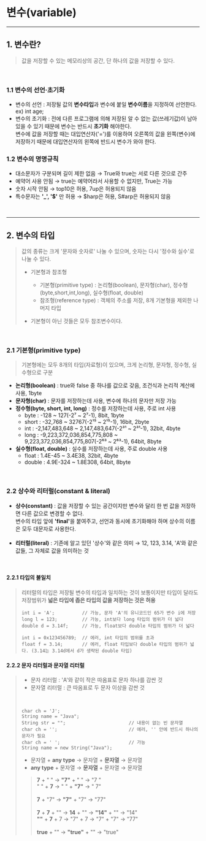 # 변수(variable)
***

## 1. 변수란?
> 값을 저장할 수 있는 메모리상의 공간, 단 하나의 값을 저장할 수 있다.
<br>

### 1.1 변수의 선언·초기화
- 변수의 선언 : 저장될 값의 <b>변수타입</b>과 변수에 붙일 <b>변수이름</b>을 지정하여 선언한다. ex) int age;
- 변수의 초기화 : 전에 다른 프로그램에 의해 저장된 알 수 없는 값(쓰레기값)이 남아있을 수 있기 때문에 변수는 반드시 <b>초기화</b> 해야한다.
<br> 변수에 값을 저장할 때는 대입연산자('=')를 이용하여 오른쪽의 값을 왼쪽(변수)에 저장하기 때문에 대입연산자의 왼쪽에 반드시 변수가 와야 한다.


### 1.2 변수의 명명규칙
- 대소문자가 구분되며 길이 제한 없음 → True와 true는 서로 다른 것으로 간주
- 예약어 사용 안됨 → true는 예약어라서 사용할 수 없지만, True는 가능
- 숫자 시작 안됨 → top10은 허용, 7up은 허용되지 않음
- 특수문자는 <b>'_', '$'</b> 만 허용 → $harp은 허용, S#arp은 허용되지 않음

<br>

***

## 2. 변수의 타입
> 값의 종류는 크게 '문자와 숫자로' 나눌 수 있으며, 숫자는 다시 '정수와 실수'로 나눌 수 있다.
> - 기본형과 참조형
>   * 기본형(primitive type) : 논리형(boolean), 문자형(char), 정수형(byte,short,int,long), 실수형(float, double)
>   * 참조형(reference type) : 객체의 주소를 저장, 8개 기본형을 제외한 나머지 타입 <br>
> 
> - 기본형이 아닌 것들은 모두 참조변수이다.

<br>

### 2.1 기본형(primitive type)
> 기본형에는 모두 8개의 타입(자료형)이 있으며, 크게 논리형, 문자형, 정수형, 실수형으로 구분
- <b>논리형(boolean)</b> : true와 false 중 하나를 값으로 갖음, 조건식과 논리적 계산에 사용, 1byte
- <b>문자형(char)</b> : 문자를 저장하는데 사용, 변수에 하나의 문자만 저장 가능
- <b>정수형(byte, short, int, long)</b> : 정수를 저장하는데 사용, 주로 int 사용
    - byte : -128 ~ 127(-2⁷ ~ 2⁷-1), 8bit, 1byte
    - short : -32,768 ~ 32767(-2¹⁵ ~ 2¹⁵-1), 16bit, 2byte
    - int : -2,147,483,648 ~ 2,147,483,647(-2³¹ ~ 2³¹-1), 32bit, 4byte
    - long : -9,223,372,036,854,775,808 ~ 9,223,372,036,854,775,807(-2⁶³ ~ 2⁶³-1), 64bit, 8byte
- <b>실수형(float, double)</b> : 실수를 저장하는데 사용, 주로 double 사용
  - float : 1.4E-45 ~ 3.4E38, 32bit, 4byte
  - double : 4.9E-324 ~ 1.8E308, 64bit, 8byte

<br>

### 2.2 상수와 리터럴(constant & literal)
- <b>상수(constant)</b> : 값을 저장할 수 있는 공간이지만 변수와 달리 한 번 값을 저장하면 다른 값으로 변경할 수 없다.
 <br> 변수의 타입 앞에 <b>'final'</b>을 붙여주고, 선언과 동시에 초기화해야 하며 상수의 이름은 모두 대문자로 사용한다.
<br><br>
- <b>리터럴(literal)</b> : 기존에 알고 있던 '상수'와 같은 의미 → 12, 123, 3.14, 'A'와 같은 값들, 그 자체로 값을 의미하는 것

<br>

#### 2.2.1 타입의 불일치
> 리터럴의 타입은 저장될 변수의 타입과 일치하는 것이 보통이지만 타입이 달라도 저장범위가 <b>넓은 타입에 좁은 타입의 값을 저장하는 것은 허용</b>
> ``` 
> int i = 'A';          // 가능, 문자 'A'의 유니코드인 65가 변수 i에 저장
> long l = 123;         // 가능, int보다 long 타입의 범위가 더 넓다
> double d = 3.14f;     // 가능, float보다 double 타입의 범위가 더 넓다
> 
> int i = 0x123456789;  // 에러, int 타입의 범위를 초과
> float f = 3.14;       // 에러, float 타입보다 double 타입의 범위가 넓다. (3.14는 3.14d에서 d가 생략된 double 타입)
> ```

#### 2.2.2 문자 리터럴과 문자열 리터럴
> - 문자 리터럴 : 'A'와 같이 작은 따옴표로 문자 하나를 감싼 것
> - 문자열 리터럴 : 큰 따옴표로 두 문자 이상을 감싼 것
> <br>
> 
> ```
> char ch = 'J';
> String name = "Java";
> String str = "";                       // 내용이 없는 빈 문자열
> char ch = '';                          // 에러, '' 안에 반드시 하나의 문자가 필요
> char ch = ' ';                         // 가능
> String name = new String("Java");
> ```
>
> 
> - 문자열 + <b>any type</b> → 문자열 + <b>문자열</b> → 문자열
> - <b>any type</b> + 문자열 → <b>문자열</b> + 문자열 → 문자열
> 
> > <b>7</b> + " " → <b>"7"</b> + " " → "7 "
> > <br>
> > " " + <b>7</b> → " " + <b>"7"</b> → " 7"
>  > <br><br>
> > <b>7</b> + "7" → <b>"7"</b> + "7" → "77"
>  > <br><br>
> > <b>7</b> + <b>7</b> + "" → <b>14</b> + "" → <b>"14"</b> + "" → "14"
> > <br>
> > <b>""</b> + <b>7</b> + 7 → "7" + 7 → "7" + "7" → "77"
> > <br><br>
> > <b>true</b> + "" → <b>"true"</b> + "" → "true"

<br>

